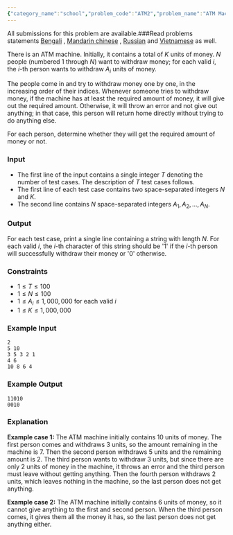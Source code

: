 ```yaml
---
{"category_name":"school","problem_code":"ATM2","problem_name":"ATM Machine","languages_supported":{"0":"C","1":"CPP14","2":"JAVA","3":"PYTH","4":"PYTH 3.6","5":"PYPY","6":"CS2","7":"PAS fpc","8":"PAS gpc","9":"RUBY","10":"PHP","11":"GO","12":"NODEJS","13":"HASK","14":"rust","15":"SCALA","16":"swift","17":"D","18":"PERL","19":"FORT","20":"WSPC","21":"ADA","22":"CAML","23":"ICK","24":"BF","25":"ASM","26":"CLPS","27":"PRLG","28":"ICON","29":"SCM qobi","30":"PIKE","31":"ST","32":"NICE","33":"LUA","34":"BASH","35":"NEM","36":"LISP sbcl","37":"LISP clisp","38":"SCM guile","39":"JS","40":"ERL","41":"TCL","42":"kotlin","43":"PERL6","44":"TEXT","45":"SCM chicken","46":"PYP3","47":"CLOJ","48":"COB","49":"FS"},"max_timelimit":1,"source_sizelimit":50000,"problem_author":"kingofnumbers","problem_tester":null,"date_added":"21-09-2018","tags":{"0":"ad","1":"cakewalk","2":"cook98","3":"kingofnumbers","4":"simulation","5":"taran_1407"},"time":{"view_start_date":1537727402,"submit_start_date":1537727402,"visible_start_date":1537727402,"end_date":1735669800},"is_direct_submittable":false,"layout":"problem"}
---
```

<span class="solution-visible-txt">All submissions for this problem are available.</span>###Read problems statements [Bengali](http://www.codechef.com/download/translated/COOK98/bengali/ATM2.pdf) , [Mandarin chinese](http://www.codechef.com/download/translated/COOK98/mandarin/ATM2.pdf) , [Russian](http://www.codechef.com/download/translated/COOK98/russian/ATM2.pdf) and [Vietnamese](http://www.codechef.com/download/translated/COOK98/vietnamese/ATM2.pdf) as well.

There is an ATM machine. Initially, it contains a total of $K$ units of money. $N$ people (numbered $1$ through $N$) want to withdraw money; for each valid $i$, the $i$-th person wants to withdraw $A_i$ units of money.

The people come in and try to withdraw money one by one, in the increasing order of their indices. Whenever someone tries to withdraw money, if the machine has at least the required amount of money, it will give out the required amount. Otherwise, it will throw an error and not give out anything; in that case, this person will return home directly without trying to do anything else.

For each person, determine whether they will get the required amount of money or not.

### Input
- The first line of the input contains a single integer $T$ denoting the number of test cases. The description of $T$ test cases follows.
- The first line of each test case contains two space-separated integers $N$ and $K$.
- The second line contains $N$ space-separated integers $A_1, A_2, \dots, A_N$.

### Output
For each test case, print a single line containing a string with length $N$. For each valid $i$, the $i$-th character of this string should be '1' if the $i$-th person will successfully withdraw their money or '0' otherwise.

### Constraints
- $1 \le T \le 100$
- $1 \le N \le 100$
- $1 \le A_i \le 1,000,000$ for each valid $i$
- $1 \le K \le 1,000,000$

### Example Input
```
2
5 10
3 5 3 2 1
4 6
10 8 6 4
```

### Example Output
```
11010
0010
```

### Explanation
**Example case 1:** The ATM machine initially contains $10$ units of money. The first person comes and withdraws $3$ units, so the amount remaining in the machine is $7$. Then the second person withdraws $5$ units and the remaining amount is $2$. The third person wants to withdraw $3$ units, but since there are only $2$ units of money in the machine, it throws an error and the third person must leave without getting anything. Then the fourth person withdraws $2$ units, which leaves nothing in the machine, so the last person does not get anything.

**Example case 2:** The ATM machine initially contains $6$ units of money, so it cannot give anything to the first and second person. When the third person comes, it gives them all the money it has, so the last person does not get anything either.

